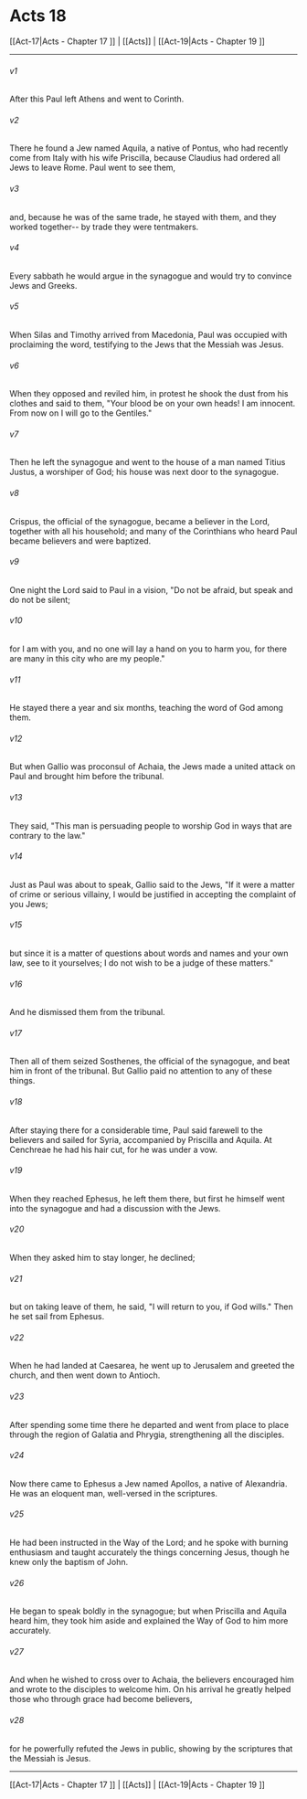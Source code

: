 # Acts 18

[[Act-17|Acts - Chapter 17 ]] | [[Acts]] | [[Act-19|Acts - Chapter 19 ]]
***

###### v1
After this Paul left Athens and went to Corinth.
###### v2
There he found a Jew named Aquila, a native of Pontus, who had recently come from Italy with his wife Priscilla, because Claudius had ordered all Jews to leave Rome. Paul went to see them,
###### v3
and, because he was of the same trade, he stayed with them, and they worked together-- by trade they were tentmakers.
###### v4
Every sabbath he would argue in the synagogue and would try to convince Jews and Greeks.
###### v5
When Silas and Timothy arrived from Macedonia, Paul was occupied with proclaiming the word, testifying to the Jews that the Messiah was Jesus.
###### v6
When they opposed and reviled him, in protest he shook the dust from his clothes and said to them, "Your blood be on your own heads! I am innocent. From now on I will go to the Gentiles."
###### v7
Then he left the synagogue and went to the house of a man named Titius Justus, a worshiper of God; his house was next door to the synagogue.
###### v8
Crispus, the official of the synagogue, became a believer in the Lord, together with all his household; and many of the Corinthians who heard Paul became believers and were baptized.
###### v9
One night the Lord said to Paul in a vision, "Do not be afraid, but speak and do not be silent;
###### v10
for I am with you, and no one will lay a hand on you to harm you, for there are many in this city who are my people."
###### v11
He stayed there a year and six months, teaching the word of God among them.
###### v12
But when Gallio was proconsul of Achaia, the Jews made a united attack on Paul and brought him before the tribunal.
###### v13
They said, "This man is persuading people to worship God in ways that are contrary to the law."
###### v14
Just as Paul was about to speak, Gallio said to the Jews, "If it were a matter of crime or serious villainy, I would be justified in accepting the complaint of you Jews;
###### v15
but since it is a matter of questions about words and names and your own law, see to it yourselves; I do not wish to be a judge of these matters."
###### v16
And he dismissed them from the tribunal.
###### v17
Then all of them seized Sosthenes, the official of the synagogue, and beat him in front of the tribunal. But Gallio paid no attention to any of these things.
###### v18
After staying there for a considerable time, Paul said farewell to the believers and sailed for Syria, accompanied by Priscilla and Aquila. At Cenchreae he had his hair cut, for he was under a vow.
###### v19
When they reached Ephesus, he left them there, but first he himself went into the synagogue and had a discussion with the Jews.
###### v20
When they asked him to stay longer, he declined;
###### v21
but on taking leave of them, he said, "I will return to you, if God wills." Then he set sail from Ephesus.
###### v22
When he had landed at Caesarea, he went up to Jerusalem and greeted the church, and then went down to Antioch.
###### v23
After spending some time there he departed and went from place to place through the region of Galatia and Phrygia, strengthening all the disciples.
###### v24
Now there came to Ephesus a Jew named Apollos, a native of Alexandria. He was an eloquent man, well-versed in the scriptures.
###### v25
He had been instructed in the Way of the Lord; and he spoke with burning enthusiasm and taught accurately the things concerning Jesus, though he knew only the baptism of John.
###### v26
He began to speak boldly in the synagogue; but when Priscilla and Aquila heard him, they took him aside and explained the Way of God to him more accurately.
###### v27
And when he wished to cross over to Achaia, the believers encouraged him and wrote to the disciples to welcome him. On his arrival he greatly helped those who through grace had become believers,
###### v28
for he powerfully refuted the Jews in public, showing by the scriptures that the Messiah is Jesus.

***

[[Act-17|Acts - Chapter 17 ]] | [[Acts]] | [[Act-19|Acts - Chapter 19 ]]
